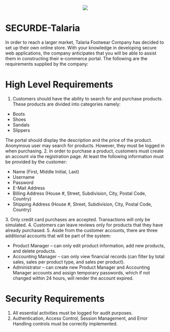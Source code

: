 <center><p><img src="https://scontent-kul.xx.fbcdn.net/v/t1.0-9/563612_658005220891970_726741343_n.jpg?oh=88336832180bece1ee8091c7d88b976f&oe=585A7827"/></p></center>

# SECURDE-Talaria

In order to reach a larger market, Talaria Footwear Company has decided to set up their own online store. With your knowledge in developing secure web applications, the company anticipates that you will be able to assist them in constructing their e-commerce portal. The following are the requirements supplied by the company:
# High Level Requirements
1. Customers should have the ability to search for and purchase products. These products are divided into categories namely:
  <ul>
    <li>Boots</li>
    <li>Shoes</li>
    <li>Sandals</li>
    <li>Slippers</li>
  </ul>
The portal should display the description and the price of the product. Anonymous user may search for products. However, they must be logged in when purchasing. 
2. In order to purchase a product, customers must create an account via the registration page. At least the following information must be provided by the customer:
  <ul>
    <li>Name (First, Middle Initial, Last)</li>
    <li>Username</li>
    <li>Password</li>
    <li>E-Mail Address</li>
    <li>Billing Address (House #, Street, Subdivision, City, Postal Code, Country)</li>
    <li>Shipping Address (House #, Street, Subdivision, City, Postal Code, Country)</li>
  </ul>
3. Only credit card purchases are accepted. Transactions will only be simulated. 
4. Customers can leave reviews only for products that they have already purchased. 
5. Aside from the customer accounts, there are three additional accounts that will be part of the system:
  <ul>
    <li>Product Manager – can only edit product information, add new products, and delete products.</li>
    <li>Accounting Manager – can only view financial records (can filter by total sales, sales per product type, and sales per product).</li> 
    <li>Administrator – can create new Product Manager and Accounting Manager accounts and assign temporary passwords, which if not changed within 24 hours, will render the account expired.</li>
  </ul>

# Security Requirements
1. All essential activities must be logged for audit purposes. 
2. Authentication, Access Control, Session Management, and Error Handling controls must be correctly implemented.
